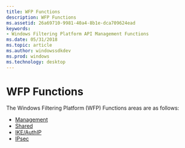 ```yaml
---
title: WFP Functions
description: WFP Functions
ms.assetid: 26a69710-9981-40a4-8b1e-dca709624ead
keywords:
- Windows Filtering Platform API Management Functions
ms.date: 05/31/2018
ms.topic: article
ms.author: windowssdkdev
ms.prod: windows
ms.technology: desktop
---
```


# WFP Functions

The Windows Filtering Platform (WFP) Functions areas are as follows:

-   [Management](fwp-mgmt-functions.md)
-   [Shared](/windows/win32/Fwpmu/nf-fwpmu-fwpmfreememory0?branch=master)
-   [IKE/AuthIP](fwp-ike-functions.md)
-   [IPsec](fwp-ipsec-functions.md)

 

 




